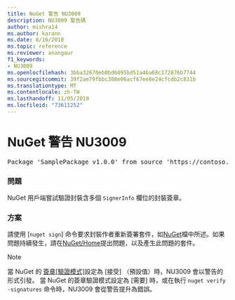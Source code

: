 ```yaml
---
title: NuGet 警告 NU3009
description: NU3009 警告碼
author: mishra14
ms.author: karann
ms.date: 8/16/2018
ms.topic: reference
ms.reviewer: anangaur
f1_keywords:
- NU3009
ms.openlocfilehash: 3bba32670eb0bd6095bd51a46a68c172876b7744
ms.sourcegitcommit: 39f2ae79fbbc308e06acf67ee8e24cfcdb2c831b
ms.translationtype: MT
ms.contentlocale: zh-TW
ms.lasthandoff: 11/05/2019
ms.locfileid: "73611252"
---
```

# <a name="nuget-warning-nu3009"></a>NuGet 警告 NU3009

<pre>Package 'SamplePackage v1.0.0' from source 'https://contoso.com/index.json': The package signature file does not contain exactly one primary signature.</pre>

### <a name="issue"></a>問題

NuGet 用戶端嘗試驗證封裝含多個 `SignerInfo` 欄位的封裝簽章。


### <a name="solution"></a>方案

請使用 [`nuget sign`] 命令要求封裝作者重新簽署套件，如[NuGet](https://docs.microsoft.com/nuget/create-packages/sign-a-package)檔中所述。如果問題持續發生，請在[NuGet/Home](https://github.com/NuGet/Home/issues)提出問題，以及產生此問題的套件。


> [!Note]
> 當 NuGet 的 [簽章[驗證模式]](https://docs.microsoft.com/nuget/consume-packages/installing-signed-packages#configure-package-signature-requirements)設定為 [接受] （預設值）時，NU3009 會以警告的形式引發。 當 NuGet 的簽章驗證模式設定為 [需要] 時，或在執行 `nuget verify -signatures` 命令時，NU3009 會從警告提升為錯誤。 
